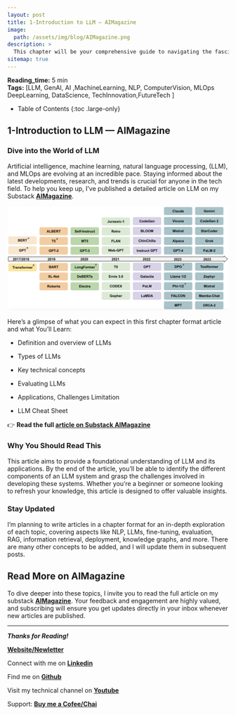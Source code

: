 ```yaml
---
layout: post
title: 1-Introduction to LLM — AIMagazine
image: 
  path: /assets/img/blog/AIMagazine.png
description: >
  This chapter will be your comprehensive guide to navigating the fascinating world of LLMs. We'll delve into their core concepts, exploring different types like autoregressive models and encoder-decoder models. You'll discover the magic behind self-attention, a mechanism that allows LLMs to focus on relevant information, and delve into the pre-training strategies that give them their vast knowledge. Finally, we'll showcase the real-world applications of LLMs, from powering chatbots and generating realistic dialogue to creating marketing copy and summarizing complex topics.
sitemap: true
---
```


  **Reading_time:** 5 min\
  **Tags:** [LLM, GenAI, AI ,MachineLearning, NLP, ComputerVision, MLOps DeepLearning, DataScience, TechInnovation,FutureTech
]
- Table of Contents
{:toc .large-only}

##  1-Introduction to LLM — AIMagazine

### Dive into the World of LLM

Artificial intelligence, machine learning, natural language processing, (LLM), and MLOps are evolving at an incredible pace. Staying informed about the latest developments, research, and trends is crucial for anyone in the tech field. To help you keep up, I’ve published a detailed article on LLM on my Substack **[AIMagazine](https://aboniasojasingarayar.substack.com)**. 

![](/assets/img/blog/LLM.png)

Here’s a glimpse of what you can expect in this first chapter format article and what You’ll Learn:

- Definition and overview of LLMs

- Types of LLMs

- Key technical concepts

- Evaluating LLMs

- Applications, Challenges Limitation

- LLM Cheat Sheet

👉 **Read the full [article on Substack AIMagazine ](https://open.substack.com/pub/aboniasojasingarayar/p/introduction-to-large-language-models?r=92g95&utm_campaign=post&utm_medium=web&showWelcomeOnShare=true)**

### Why You Should Read This

This article aims to provide a foundational understanding of LLM and its applications. By the end of the article, you’ll be able to identify the different components of an LLM system and grasp the challenges involved in developing these systems. Whether you’re a beginner or someone looking to refresh your knowledge, this article is designed to offer valuable insights.

### Stay Updated

I’m planning to write articles in a chapter format for an in-depth exploration of each topic, covering aspects like NLP, LLMs, fine-tuning, evaluation, RAG, information retrieval, deployment, knowledge graphs, and more. There are many other concepts to be added, and I will update them in subsequent posts.

## **Read More on AIMagazine**

To dive deeper into these topics, I invite you to read the full article on my substack **[AIMagazine](https://aboniasojasingarayar.substack.com)**. Your feedback and engagement are highly valued, and subscribing will ensure you get updates directly in your inbox whenever new articles are published.

---
***Thanks for Reading!***

**[Website/Newletter](https://abonia1.github.io/)**

Connect with me on **[Linkedin](https://www.linkedin.com/in/aboniasojasingarayar/)**

Find me on **[Github](https://github.com/Abonia1)**

Visit my technical channel on **[Youtube](https://www.youtube.com/@AboniaSojasingarayar)**

Support: **[Buy me a Cofee/Chai](https://www.buymeacoffee.com/abonia)**




